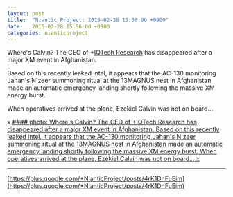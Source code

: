```yaml
---
layout: post
title:  "Niantic Project: 2015-02-28 15:56:00 +0900"
date:   2015-02-28 15:56:00 +0900
categories: nianticproject
---
```

Where's Calvin? The CEO of +[IQTech Research](https://plus.google.com/108020987035258478791 "") has disappeared after a major XM event in Afghanistan.

Based on this recently leaked intel, it appears that the AC-130 monitoring Jahan's N'zeer summoning ritual at the 13MAGNUS nest in Afghanistan made an automatic emergency landing shortly following the massive XM energy burst.

When operatives arrived at the plane, Ezekiel Calvin was not on board...

x
[#### photo: Where's Calvin? The CEO of +IQTech Research has disappeared after a major XM event in Afghanistan.
Based on this recently leaked intel, it appears that the AC-130 monitoring Jahan's N'zeer summoning ritual at the 13MAGNUS nest in Afghanistan made an automatic emergency landing shortly following the massive XM energy burst.
When operatives arrived at the plane, Ezekiel Calvin was not on board...
x](https://lh4.googleusercontent.com/-XtmAkvCdcuA/VPFmc3gPfYI/AAAAAAAAfFw/Dap7NVBGb0g/w1242-h1437/Anomaly.png "")
- - -
[https://plus.google.com/+NianticProject/posts/4rK1DnFuEim](https://plus.google.com/+NianticProject/posts/4rK1DnFuEim)
